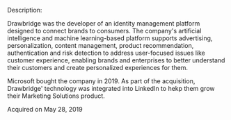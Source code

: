 Description:

Drawbridge was the developer of an identity management platform designed to connect brands to consumers. The company's artificial intelligence and machine learning-based platform supports advertising, personalization, content management, product recommendation, authentication and risk detection to address user-focused issues like customer experience, enabling brands and enterprises to better understand their customers and create personalized experiences for them.

Microsoft bought the company in 2019. As part of the acquisition, Drawbridge' technology was integrated into LinkedIn to hekp them grow their Marketing Solutions product.

Acquired on May 28, 2019